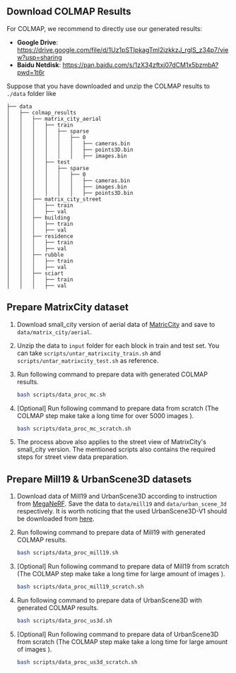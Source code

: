 ## Download COLMAP Results
For COLMAP, we recommend to directly use our generated results:

- **Google Drive**: https://drive.google.com/file/d/1Uz1pSTIpkagTml2jzkkzJ_rglS_z34p7/view?usp=sharing
- **Baidu Netdisk**: https://pan.baidu.com/s/1zX34zftxj07dCM1x5bzmbA?pwd=1t6r

Suppose that you have downloaded and unzip the COLMAP results to `./data` folder like
```
├── data
│   ├── colmap_results
│   │   ├── matrix_city_aerial
│   │   │   ├── train
│   │   │   │   ├── sparse
│   │   │   │   │   ├── 0
│   │   │   │   │   │   ├── cameras.bin
│   │   │   │   │   │   ├── points3D.bin
│   │   │   │   │   │   ├── images.bin
│   │   │   ├── test
│   │   │   │   ├── sparse
│   │   │   │   │   ├── 0
│   │   │   │   │   │   ├── cameras.bin
│   │   │   │   │   │   ├── images.bin
│   │   │   │   │   │   ├── points3D.bin
│   │   ├── matrix_city_street
│   │   │   ├── train
│   │   │   ├── val
│   │   ├── building
│   │   │   ├── train
│   │   │   ├── val
│   │   ├── residence
│   │   │   ├── train
│   │   │   ├── val
│   │   ├── rubble
│   │   │   ├── train
│   │   │   ├── val
│   │   ├── sciart
│   │   │   ├── train
│   │   │   ├── val

```

## Prepare MatrixCity dataset
1. Download small_city version of aerial data of [MatricCity](https://github.com/city-super/MatrixCity) and save to `data/matrix_city/aerial`.

2. Unzip the data to `input` folder for each block in train and test set. You can take `scripts/untar_matrixcity_train.sh` and `scripts/untar_matrixcity_test.sh` as reference. 

3. Run following command to prepare data with generated COLMAP results.
    ```bash
    bash scripts/data_proc_mc.sh
    ``` 

4. [Optional] Run following command to prepare data from scratch (The COLMAP step make take a long time for over 5000 images ).
    ```bash
    bash scripts/data_proc_mc_scratch.sh
    ``` 

5. The process above also applies to the street view of MatrixCity's small_city version. The mentioned scripts also contains the required steps for street view data preparation.

## Prepare Mill19 & UrbanScene3D datasets

1. Download data of Mill19 and UrbanScene3D according to instruction from [MegaNeRF](https://github.com/cmusatyalab/mega-nerf). Save the data to `data/mill19` and `data/urban_scene_3d` respectively. It is worth noticing that the used UrbanScene3D-V1 should be downloaded from [here](https://github.com/Linxius/UrbanScene3D).

2. Run following command to prepare data of Mill19 with generated COLMAP results.
    ```bash
    bash scripts/data_proc_mill19.sh
    ``` 

3. [Optional] Run following command to prepare data of Mill19 from scratch (The COLMAP step make take a long time for large amount of images ).
    ```bash
    bash scripts/data_proc_mill19_scratch.sh
    ``` 

4. Run following command to prepare data of UrbanScene3D with generated COLMAP results.
    ```bash
    bash scripts/data_proc_us3d.sh
    ```

5. [Optional] Run following command to prepare data of UrbanScene3D from scratch (The COLMAP step make take a long time for large amount of images ).
    ```bash
    bash scripts/data_proc_us3d_scratch.sh
    ```

